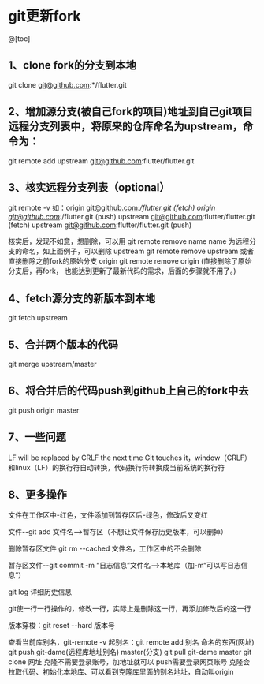 # git更新fork
@[toc]
## 1、clone fork的分支到本地
git clone git@github.com:*/flutter.git

## 2、增加源分支(被自己fork的项目)地址到自己git项目远程分支列表中，将原来的仓库命名为upstream，命令为：
git remote add upstream git@github.com:flutter/flutter.git

## 3、核实远程分支列表（optional）
git remote -v
如：origin git@github.com:*/flutter.git (fetch)
origin git@github.com:*/flutter.git (push)
upstream git@github.com:flutter/flutter.git (fetch)
upstream git@github.com:flutter/flutter.git (push)

核实后，发现不如意，想删除，可以用 git remote remove name
name 为远程分支的命名，如上面例子，可以删除 upstream
git remote remove upstream
或者直接删除之前fork的原始分支 origin
git remote remove origin (直接删除了原始分支后，再fork，
也能达到更新了最新代码的需求，后面的步骤就不用了。)

## 4、fetch源分支的新版本到本地
git fetch upstream

## 5、合并两个版本的代码
git merge upstream/master

## 6、将合并后的代码push到github上自己的fork中去
git push origin master


## 7、一些问题
LF will be replaced by CRLF the next time Git touches it，window（CRLF）和linux（LF）的换行符自动转换，代码换行符转换成当前系统的换行符

## 8、更多操作
文件在工作区中-红色，文件添加到暂存区后-绿色，修改后又变红

文件--git add 文件名-->暂存区（不想让文件保存历史版本，可以删掉）

删除暂存区文件 git rm --cached 文件名，工作区中的不会删除

暂存区文件--git commit -m “日志信息”文件名-->本地库（加-m“可以写日志信息”）

git log 详细历史信息

git使一行一行操作的，修改一行，实际上是删除这一行，再添加修改后的这一行

版本穿梭：git reset --hard 版本号

查看当前库别名，git-remote -v
起别名：git remote add 别名 命名的东西(网址)
git push git-dame(远程库地址别名) master(分支)
git pull git-dame master
git clone 网址
克隆不需要登录账号，加地址就可以
push需要登录网页账号
克隆会拉取代码、初始化本地库、可以看到克隆库里面的别名地址，自动叫origin